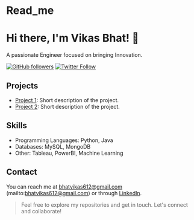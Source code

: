 # Read_me
<!-- Introduction -->
# Hi there, I'm Vikas Bhat! 👋
A passionate Engineer focused on bringing Innovation.

<!-- Badges -->
[![GitHub followers](https://img.shields.io/github/followers/your-username?label=Follow&style=social)](https://github.com/your-username)
[![Twitter Follow](https://img.shields.io/twitter/follow/your-twitter-handle?label=Follow&style=social)](https://twitter.com/your-twitter-handle)

<!-- Projects -->
## Projects
- [Project 1](https://github.com/your-username/project-1): Short description of the project.
- [Project 2](https://github.com/your-username/project-2): Short description of the project.

<!-- Skills -->
## Skills
- Programming Languages: Python, Java
- Databases: MySQL, MongoDB
- Other: Tableau, PowerBI, Machine Learning

<!-- Contact -->
## Contact
You can reach me at bhatvikas612@gmail.com (mailto:bhatvikas612@gmail.com) or through [LinkedIn]((https://www.linkedin.com/in/vikas-bhat-a89635116/)).

<!-- Footer -->
> Feel free to explore my repositories and get in touch. Let's connect and collaborate!
